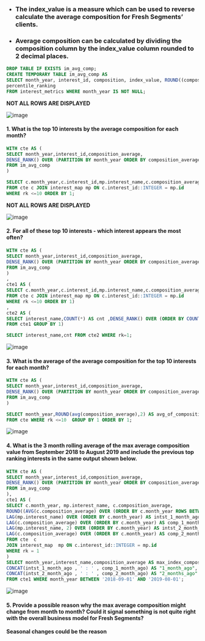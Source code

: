 - ###  The index_value is a measure which can be used to reverse calculate the average composition for Fresh Segments’ clients.

- ###  Average composition can be calculated by dividing the composition column by the index_value column rounded to 2 decimal places.
```sql
DROP TABLE IF EXISTS im_avg_comp;
CREATE TEMPORARY TABLE im_avg_comp AS
SELECT month_year, interest_id, composition, index_value, ROUND((composition / index_value)::NUMERIC, 2) AS composition_average,ranking,
percentile_ranking
FROM interest_metrics WHERE month_year IS NOT NULL;
```
**NOT ALL ROWS ARE DISPLAYED**

![image](https://github.com/shivin316/8__Week_SQL_Challenge/assets/122541994/b9f502cd-4cec-4d8b-a505-acaea7ce4d3e)

#### 1. What is the top 10 interests by the average composition for each month?
```sql
WITH cte AS (
SELECT month_year,interest_id,composition_average,
DENSE_RANK() OVER (PARTITION BY month_year ORDER BY composition_average DESC) AS rk
FROM im_avg_comp
)

SELECT c.month_year,c.interest_id,mp.interest_name,c.composition_average
FROM cte c JOIN interest_map mp ON c.interest_id::INTEGER = mp.id
WHERE rk <=10 ORDER BY 1;
```
**NOT ALL ROWS ARE DISPLAYED**

![image](https://github.com/shivin316/8__Week_SQL_Challenge/assets/122541994/57a4c818-6213-49ea-8ca7-f28a92bb0b50)


#### 2. For all of these top 10 interests - which interest appears the most often?
```sql
WITH cte AS (
SELECT month_year,interest_id,composition_average,
DENSE_RANK() OVER (PARTITION BY month_year ORDER BY composition_average DESC) AS rk
FROM im_avg_comp
)
,
cte1 AS (
SELECT c.month_year,c.interest_id,mp.interest_name,c.composition_average
FROM cte c JOIN interest_map mp ON c.interest_id::INTEGER = mp.id
WHERE rk <=10 ORDER BY 1)
,
cte2 AS (
SELECT interest_name,COUNT(*) AS cnt ,DENSE_RANK() OVER (ORDER BY COUNT(*) DESC) AS rk 
FROM cte1 GROUP BY 1)

SELECT interest_name,cnt FROM cte2 WHERE rk=1;
```
![image](https://github.com/shivin316/8__Week_SQL_Challenge/assets/122541994/26f2a598-2964-465b-bb72-2cd6e213e7bc)

#### 3. What is the average of the average composition for the top 10 interests for each month?
 ```sql
WITH cte AS (
SELECT month_year,interest_id,composition_average,
DENSE_RANK() OVER (PARTITION BY month_year ORDER BY composition_average DESC) AS rk
FROM im_avg_comp
)

SELECT month_year,ROUND(avg(composition_average),2) AS avg_of_composition_average
FROM cte WHERE rk <=10  GROUP BY 1 ORDER BY 1;
```
![image](https://github.com/shivin316/8__Week_SQL_Challenge/assets/122541994/2617180e-f26e-4058-ab7e-e4eb3414126b)

#### 4. What is the 3 month rolling average of the max average composition value from September 2018 to August 2019 and include the previous top ranking interests in the same output shown below.
```sql
WITH cte AS (
SELECT month_year,interest_id,composition_average,
DENSE_RANK() OVER (PARTITION BY month_year ORDER BY composition_average DESC) AS rk
FROM im_avg_comp
),
cte1 AS (
SELECT c.month_year, mp.interest_name, c.composition_average,
ROUND((AVG(c.composition_average) OVER (ORDER BY c.month_year ROWS BETWEEN 2 PRECEDING AND CURRENT ROW)), 2) AS comp_3_month_moving_avg,
LAG(mp.interest_name) OVER (ORDER BY c.month_year) AS intst_1_month_ago,
LAG(c.composition_average) OVER (ORDER BY c.month_year) AS comp_1_month_ago,
LAG(mp.interest_name, 2) OVER (ORDER BY c.month_year) AS intst_2_month_ago,
LAG(c.composition_average) OVER (ORDER BY c.month_year) AS comp_2_month_ago
FROM cte  c
JOIN interest_map  mp ON c.interest_id::INTEGER = mp.id
WHERE rk = 1
)
SELECT month_year,interest_name,composition_average AS max_index_composition,comp_3_month_moving_avg AS "3_month_moving_avg",
CONCAT(intst_1_month_ago , ' : ' , comp_1_month_ago) AS "1_month_ago",
CONCAT(intst_2_month_ago , ' : ' , comp_2_month_ago) AS "2_months_ago"
FROM cte1 WHERE month_year BETWEEN '2018-09-01' AND '2019-08-01';
```
![image](https://github.com/shivin316/8__Week_SQL_Challenge/assets/122541994/0207c07a-c83c-41aa-8a65-8697d2e62042)

#### 5. Provide a possible reason why the max average composition might change from month to month? Could it signal something is not quite right with the overall business model for Fresh Segments?
 
 **Seasonal changes could be the reason**
